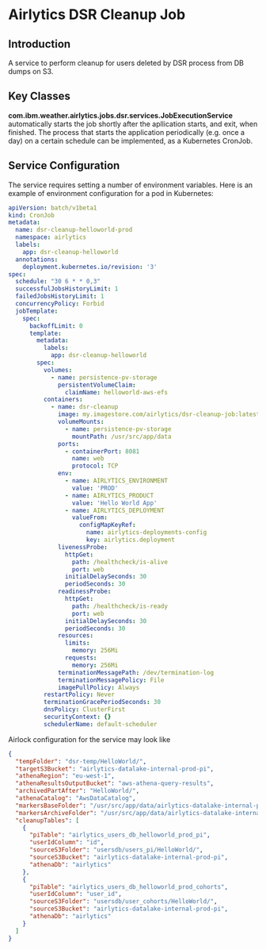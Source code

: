 # Airlytics DSR Cleanup Job

## Introduction

A service to perform cleanup for users deleted by DSR process from DB dumps on S3.

## Key Classes

**com.ibm.weather.airlytics.jobs.dsr.services.JobExecutionService** automatically starts the job shortly after
the apllication starts, and exit, when finished. The process that starts the application periodically (e.g. once a day)
on a certain schedule can be implemented, as a Kubernetes CronJob.

## Service Configuration

The service requires setting a number of environment variables. Here is an example of environment configuration for a pod in Kubernetes:
```yaml
apiVersion: batch/v1beta1
kind: CronJob
metadata:
  name: dsr-cleanup-helloworld-prod
  namespace: airlytics
  labels:
    app: dsr-cleanup-helloworld
  annotations:
    deployment.kubernetes.io/revision: '3'
spec:
  schedule: "30 6 * * 0,3"
  successfulJobsHistoryLimit: 1
  failedJobsHistoryLimit: 1
  concurrencyPolicy: Forbid
  jobTemplate:
    spec:
      backoffLimit: 0
      template:
        metadata:
          labels:
            app: dsr-cleanup-helloworld
        spec:
          volumes:
            - name: persistence-pv-storage
              persistentVolumeClaim:
                claimName: helloworld-aws-efs
          containers:
            - name: dsr-cleanup
              image: my.imagestore.com/airlytics/dsr-cleanup-job:latest
              volumeMounts:
                - name: persistence-pv-storage
                  mountPath: /usr/src/app/data
              ports:
                - containerPort: 8081
                  name: web
                  protocol: TCP
              env:
                - name: AIRLYTICS_ENVIRONMENT
                  value: 'PROD'
                - name: AIRLYTICS_PRODUCT
                  value: 'Hello World App'
                - name: AIRLYTICS_DEPLOYMENT
                  valueFrom:
                    configMapKeyRef:
                      name: airlytics-deployments-config
                      key: airlytics.deployment
              livenessProbe:
                httpGet:
                  path: /healthcheck/is-alive
                  port: web
                initialDelaySeconds: 30
                periodSeconds: 30
              readinessProbe:
                httpGet:
                  path: /healthcheck/is-ready
                  port: web
                initialDelaySeconds: 30
                periodSeconds: 30
              resources:
                limits:
                  memory: 256Mi
                requests:
                  memory: 256Mi
              terminationMessagePath: /dev/termination-log
              terminationMessagePolicy: File
              imagePullPolicy: Always
          restartPolicy: Never
          terminationGracePeriodSeconds: 30
          dnsPolicy: ClusterFirst
          securityContext: {}
          schedulerName: default-scheduler
```

Airlock configuration for the service may look like
```json
{
  "tempFolder": "dsr-temp/HelloWorld/",
  "targetS3Bucket": "airlytics-datalake-internal-prod-pi",
  "athenaRegion": "eu-west-1",
  "athenaResultsOutputBucket": "aws-athena-query-results",
  "archivedPartAfter": "HelloWorld/",
  "athenaCatalog": "AwsDataCatalog",
  "markersBaseFolder": "/usr/src/app/data/airlytics-datalake-internal-prod/userDeletionRequests/DbDumps/HelloWorld/",
  "markersArchiveFolder": "/usr/src/app/data/airlytics-datalake-internal-prod/userDeletionRequests/DbDumps/processed/HelloWorld/",
  "cleanupTables": [
    {
      "piTable": "airlytics_users_db_helloworld_prod_pi",
      "userIdColumn": "id",
      "sourceS3Folder": "usersdb/users_pi/HelloWorld/",
      "sourceS3Bucket": "airlytics-datalake-internal-prod-pi",
      "athenaDb": "airlytics"
    },
    {
      "piTable": "airlytics_users_db_helloworld_prod_cohorts",
      "userIdColumn": "user_id",
      "sourceS3Folder": "usersdb/user_cohorts/HelloWorld/",
      "sourceS3Bucket": "airlytics-datalake-internal-prod-pi",
      "athenaDb": "airlytics"
    }
  ]
}
```